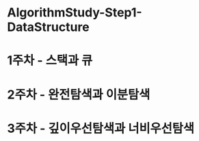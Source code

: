 # AlgorithmStudy-Step1-DataStructure

# 1주차 - 스택과 큐




# 2주차 - 완전탐색과 이분탐색



# 3주차 - 깊이우선탐색과 너비우선탐색





